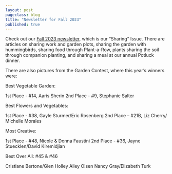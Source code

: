 ```yaml
---
layout: post
pageclass: blog
title: "Newsletter for Fall 2023"
published: true
---
```

Check out our [Fall 2023 newsletter](/pdf/NCG_2023_Fall_Newsletter.pdf), which is our “Sharing” Issue. There are articles on sharing work and garden plots, sharing the garden with hummingbirds, sharing food through Plant-a-Row, plants sharing the soil through companion planting, and sharing a meal at our annual Potluck dinner. 

There are also pictures from the Garden Contest, where this year’s winners were:

Best Vegetable Garden:

   1st Place - #14, Aaris Sherin
   2nd Place - #9, Stephanie Salter

Best Flowers and Vegetables:

   1st Place - #38, Gayle Sturmer/Eric Rosenberg
   2nd Place – #21B, Liz Cherry/ Michelle Morales

Most Creative:

   1st Place - #48, Nicole & Donna Faustini
   2nd Place - #36, Jayne Stuecklen/David Kiremidjian

Best Over All: #45 & #46

   Cristiane Bertone/Glen Holley
   Alley Olsen
   Nancy Gray/Elizabeth Turk